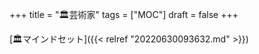 +++
title = "🏛芸術家"
tags = ["MOC"]
draft = false
+++

[🏛マインドセット]({{< relref "20220630093632.md" >}})
